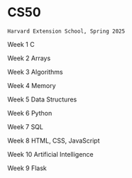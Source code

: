 # CS50

 `Harvard Extension School,
 Spring 2025`

Week 1 C

Week 2 Arrays

Week 3 Algorithms

Week 4 Memory

Week 5 Data Structures

Week 6 Python

Week 7 SQL

Week 8 HTML, CSS, JavaScript

Week 10 Artificial Intelligence

Week 9 Flask

